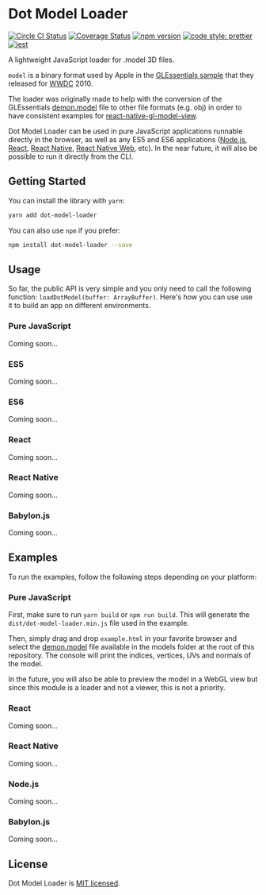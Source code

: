 # Dot Model Loader

[![Circle CI Status](https://circleci.com/gh/PatriceVignola/dot-model-loader.svg?style=shield)](https://circleci.com/gh/PatriceVignola/dot-model-loader) [![Coverage Status](https://coveralls.io/repos/github/PatriceVignola/dot-model-loader/badge.svg?branch=master)](https://coveralls.io/github/PatriceVignola/dot-model-loader?branch=master) [![npm version](https://badge.fury.io/js/dot-model-loader.svg)](https://badge.fury.io/js/dot-model-loader) [![code style: prettier](https://img.shields.io/badge/code_style-prettier-ff69b4.svg?style=flat-square)](https://github.com/prettier/prettier) [![jest](https://facebook.github.io/jest/img/jest-badge.svg)](https://github.com/facebook/jest)

A lightweight JavaScript loader for .model 3D files.

`model` is a binary format used by Apple in the [GLEssentials sample](https://developer.apple.com/library/content/samplecode/GLEssentials/Introduction/Intro.html) that they released for [WWDC](https://developer.apple.com/wwdc/) 2010.

The loader was originally made to help with the conversion of the GLEssentials [demon.model](https://github.com/PatriceVignola/dot-model-loader/blob/master/models/demon.model) file to other file formats (e.g. obj) in order to have consistent examples for [react-native-gl-model-view](https://github.com/rastapasta/react-native-gl-model-view).

Dot Model Loader can be used in pure JavaScript applications runnable directly in the browser, as well as any ES5 and ES6 applications ([Node.js](https://nodejs.org/), [React](https://reactjs.org/), [React Native](https://facebook.github.io/react-native/), [React Native Web](https://github.com/necolas/react-native-web), etc). In the near future, it will also be possible to run it directly from the CLI.

## Getting Started

You can install the library with `yarn`:
```sh
yarn add dot-model-loader
```
You can also use `npm` if you prefer:
```sh
npm install dot-model-loader --save
```

## Usage

So far, the public API is very simple and you only need to call the following function: `loadDotModel(buffer: ArrayBuffer)`. Here's how you can use use it to build an app on different environments.

### Pure JavaScript

Coming soon...

### ES5

Coming soon...

### ES6

Coming soon...

### React

Coming soon...

### React Native

Coming soon...

### Babylon.js

Coming soon...

## Examples

To run the examples, follow the following steps depending on your platform:

### Pure JavaScript

First, make sure to run `yarn build` or `npm run build`. This will generate the `dist/dot-model-loader.min.js` file used in the example.

Then, simply drag and drop `example.html` in your favorite browser and select the [demon.model](https://github.com/PatriceVignola/dot-model-loader/blob/master/models/demon.model) file available in the models folder at the root of this repository. The console will print the indices, vertices, UVs and normals of the model.

In the future, you will also be able to preview the model in a WebGL view but since this module is a loader and not a viewer, this is not a priority.

### React

Coming soon...

### React Native

Coming soon...

### Node.js

Coming soon...

### Babylon.js

Coming soon...

## License

Dot Model Loader is [MIT licensed](https://github.com/PatriceVignola/dot-model-loader/blob/master/LICENSE).
